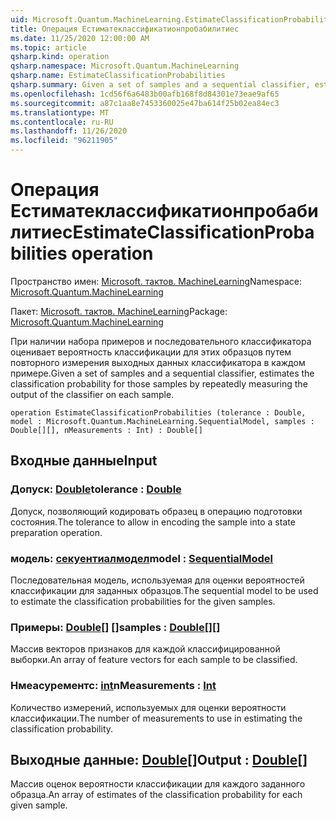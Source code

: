 ```yaml
---
uid: Microsoft.Quantum.MachineLearning.EstimateClassificationProbabilities
title: Операция Естиматеклассификатионпробабилитиес
ms.date: 11/25/2020 12:00:00 AM
ms.topic: article
qsharp.kind: operation
qsharp.namespace: Microsoft.Quantum.MachineLearning
qsharp.name: EstimateClassificationProbabilities
qsharp.summary: Given a set of samples and a sequential classifier, estimates the classification probability for those samples by repeatedly measuring the output of the classifier on each sample.
ms.openlocfilehash: 1cd56f6a6483b00afb168f8d84301e73eae9af65
ms.sourcegitcommit: a87c1aa8e7453360025e47ba614f25b02ea84ec3
ms.translationtype: MT
ms.contentlocale: ru-RU
ms.lasthandoff: 11/26/2020
ms.locfileid: "96211905"
---
```

# <a name="estimateclassificationprobabilities-operation"></a><span data-ttu-id="d943e-102">Операция Естиматеклассификатионпробабилитиес</span><span class="sxs-lookup"><span data-stu-id="d943e-102">EstimateClassificationProbabilities operation</span></span>

<span data-ttu-id="d943e-103">Пространство имен: [Microsoft. тактов. MachineLearning](xref:Microsoft.Quantum.MachineLearning)</span><span class="sxs-lookup"><span data-stu-id="d943e-103">Namespace: [Microsoft.Quantum.MachineLearning](xref:Microsoft.Quantum.MachineLearning)</span></span>

<span data-ttu-id="d943e-104">Пакет: [Microsoft. тактов. MachineLearning](https://nuget.org/packages/Microsoft.Quantum.MachineLearning)</span><span class="sxs-lookup"><span data-stu-id="d943e-104">Package: [Microsoft.Quantum.MachineLearning](https://nuget.org/packages/Microsoft.Quantum.MachineLearning)</span></span>


<span data-ttu-id="d943e-105">При наличии набора примеров и последовательного классификатора оценивает вероятность классификации для этих образцов путем повторного измерения выходных данных классификатора в каждом примере.</span><span class="sxs-lookup"><span data-stu-id="d943e-105">Given a set of samples and a sequential classifier, estimates the classification probability for those samples by repeatedly measuring the output of the classifier on each sample.</span></span>

```qsharp
operation EstimateClassificationProbabilities (tolerance : Double, model : Microsoft.Quantum.MachineLearning.SequentialModel, samples : Double[][], nMeasurements : Int) : Double[]
```


## <a name="input"></a><span data-ttu-id="d943e-106">Входные данные</span><span class="sxs-lookup"><span data-stu-id="d943e-106">Input</span></span>

### <a name="tolerance--double"></a><span data-ttu-id="d943e-107">Допуск: [Double](xref:microsoft.quantum.lang-ref.double)</span><span class="sxs-lookup"><span data-stu-id="d943e-107">tolerance : [Double](xref:microsoft.quantum.lang-ref.double)</span></span>

<span data-ttu-id="d943e-108">Допуск, позволяющий кодировать образец в операцию подготовки состояния.</span><span class="sxs-lookup"><span data-stu-id="d943e-108">The tolerance to allow in encoding the sample into a state preparation operation.</span></span>


### <a name="model--sequentialmodel"></a><span data-ttu-id="d943e-109">модель: [секуентиалмодел](xref:Microsoft.Quantum.MachineLearning.SequentialModel)</span><span class="sxs-lookup"><span data-stu-id="d943e-109">model : [SequentialModel](xref:Microsoft.Quantum.MachineLearning.SequentialModel)</span></span>

<span data-ttu-id="d943e-110">Последовательная модель, используемая для оценки вероятностей классификации для заданных образцов.</span><span class="sxs-lookup"><span data-stu-id="d943e-110">The sequential model to be used to estimate the classification probabilities for the given samples.</span></span>


### <a name="samples--double"></a><span data-ttu-id="d943e-111">Примеры: [Double](xref:microsoft.quantum.lang-ref.double)[] []</span><span class="sxs-lookup"><span data-stu-id="d943e-111">samples : [Double](xref:microsoft.quantum.lang-ref.double)[][]</span></span>

<span data-ttu-id="d943e-112">Массив векторов признаков для каждой классифицированной выборки.</span><span class="sxs-lookup"><span data-stu-id="d943e-112">An array of feature vectors for each sample to be classified.</span></span>


### <a name="nmeasurements--int"></a><span data-ttu-id="d943e-113">Нмеасурементс: [int](xref:microsoft.quantum.lang-ref.int)</span><span class="sxs-lookup"><span data-stu-id="d943e-113">nMeasurements : [Int](xref:microsoft.quantum.lang-ref.int)</span></span>

<span data-ttu-id="d943e-114">Количество измерений, используемых для оценки вероятности классификации.</span><span class="sxs-lookup"><span data-stu-id="d943e-114">The number of measurements to use in estimating the classification probability.</span></span>



## <a name="output--double"></a><span data-ttu-id="d943e-115">Выходные данные: [Double](xref:microsoft.quantum.lang-ref.double)[]</span><span class="sxs-lookup"><span data-stu-id="d943e-115">Output : [Double](xref:microsoft.quantum.lang-ref.double)[]</span></span>

<span data-ttu-id="d943e-116">Массив оценок вероятности классификации для каждого заданного образца.</span><span class="sxs-lookup"><span data-stu-id="d943e-116">An array of estimates of the classification probability for each given sample.</span></span>